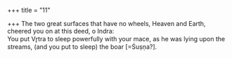 +++
title = "11"

+++
The two great surfaces that have no wheels, Heaven and Earth, cheered  you on at this deed, o Indra:  
You put Vr̥tra to sleep powerfully with your mace, as he was lying upon  the streams, (and you put to sleep) the boar [=Śuṣṇa?].  